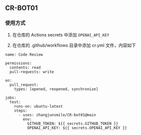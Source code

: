 ## CR-BOT01

### 使用方式

1. 在仓库的 Actions secrets 中添加 `OPENAI_API_KEY`

2. 在仓库的 .github/workflows 目录中添加 cr.yml 文件，内容如下

```
name: Code Review

permissions:
  contents: read
  pull-requests: write

on:
  pull_request:
    types: [opened, reopened, synchronize]

jobs:
  test:
    runs-on: ubuntu-latest
    steps:
      - uses: zhangjunsmile/CR-bot01@main
        env:
          GITHUB_TOKEN: ${{ secrets.GITHUB_TOKEN }}
          OPENAI_API_KEY: ${{ secrets.OPENAI_API_KEY }}

```
